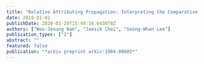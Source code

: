 ```yaml
---
title: "Relative Attributing Propagation: Interpreting the Comparative Contributions of Individual Units in Deep Neural Networks"
date: 2019-01-01
publishDate: 2020-01-20T15:49:16.643078Z
authors: ["Woo-Jeoung Nam", "Jaesik Choi", "Seong-Whan Lee"]
publication_types: ["2"]
abstract: ""
featured: false
publication: "*arXiv preprint arXiv:1904.00605*"
---
```


